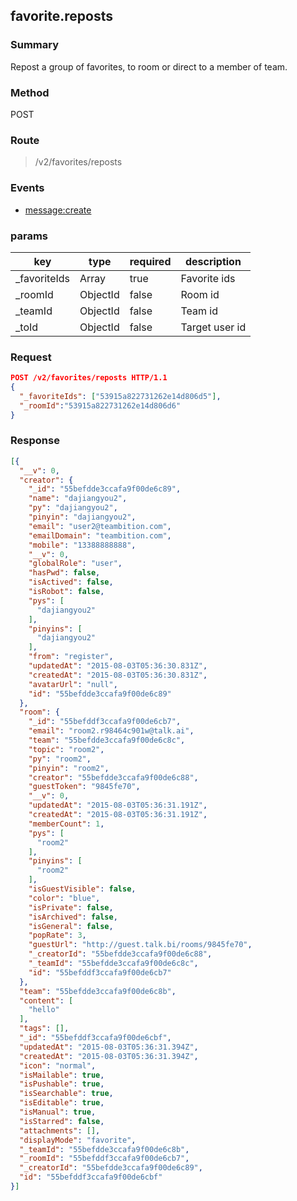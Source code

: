 ## favorite.reposts

### Summary
Repost a group of favorites, to room or direct to a member of team.

### Method
POST

### Route
> /v2/favorites/reposts

### Events
* [message:create](../event/message.create.html)

### params
| key            | type               | required | description                                                               |
| -------------- | ------------------ | -------- | ------------------------------------------------------------------------- |
| _favoriteIds   | Array              | true     | Favorite ids                                                               |
| _roomId        | ObjectId           | false    | Room id                                                                   |
| _teamId        | ObjectId           | false    | Team id                                                                   |
| _toId          | ObjectId           | false    | Target user id                                                            |

### Request
```json
POST /v2/favorites/reposts HTTP/1.1
{
  "_favoriteIds": ["53915a822731262e14d806d5"],
  "_roomId":"53915a822731262e14d806d6"
}
```

### Response
```json
[{
  "__v": 0,
  "creator": {
    "_id": "55befdde3ccafa9f00de6c89",
    "name": "dajiangyou2",
    "py": "dajiangyou2",
    "pinyin": "dajiangyou2",
    "email": "user2@teambition.com",
    "emailDomain": "teambition.com",
    "mobile": "13388888888",
    "__v": 0,
    "globalRole": "user",
    "hasPwd": false,
    "isActived": false,
    "isRobot": false,
    "pys": [
      "dajiangyou2"
    ],
    "pinyins": [
      "dajiangyou2"
    ],
    "from": "register",
    "updatedAt": "2015-08-03T05:36:30.831Z",
    "createdAt": "2015-08-03T05:36:30.831Z",
    "avatarUrl": "null",
    "id": "55befdde3ccafa9f00de6c89"
  },
  "room": {
    "_id": "55befddf3ccafa9f00de6cb7",
    "email": "room2.r98464c901w@talk.ai",
    "team": "55befdde3ccafa9f00de6c8c",
    "topic": "room2",
    "py": "room2",
    "pinyin": "room2",
    "creator": "55befdde3ccafa9f00de6c88",
    "guestToken": "9845fe70",
    "__v": 0,
    "updatedAt": "2015-08-03T05:36:31.191Z",
    "createdAt": "2015-08-03T05:36:31.191Z",
    "memberCount": 1,
    "pys": [
      "room2"
    ],
    "pinyins": [
      "room2"
    ],
    "isGuestVisible": false,
    "color": "blue",
    "isPrivate": false,
    "isArchived": false,
    "isGeneral": false,
    "popRate": 3,
    "guestUrl": "http://guest.talk.bi/rooms/9845fe70",
    "_creatorId": "55befdde3ccafa9f00de6c88",
    "_teamId": "55befdde3ccafa9f00de6c8c",
    "id": "55befddf3ccafa9f00de6cb7"
  },
  "team": "55befdde3ccafa9f00de6c8b",
  "content": [
    "hello"
  ],
  "tags": [],
  "_id": "55befddf3ccafa9f00de6cbf",
  "updatedAt": "2015-08-03T05:36:31.394Z",
  "createdAt": "2015-08-03T05:36:31.394Z",
  "icon": "normal",
  "isMailable": true,
  "isPushable": true,
  "isSearchable": true,
  "isEditable": true,
  "isManual": true,
  "isStarred": false,
  "attachments": [],
  "displayMode": "favorite",
  "_teamId": "55befdde3ccafa9f00de6c8b",
  "_roomId": "55befddf3ccafa9f00de6cb7",
  "_creatorId": "55befdde3ccafa9f00de6c89",
  "id": "55befddf3ccafa9f00de6cbf"
}]
```

